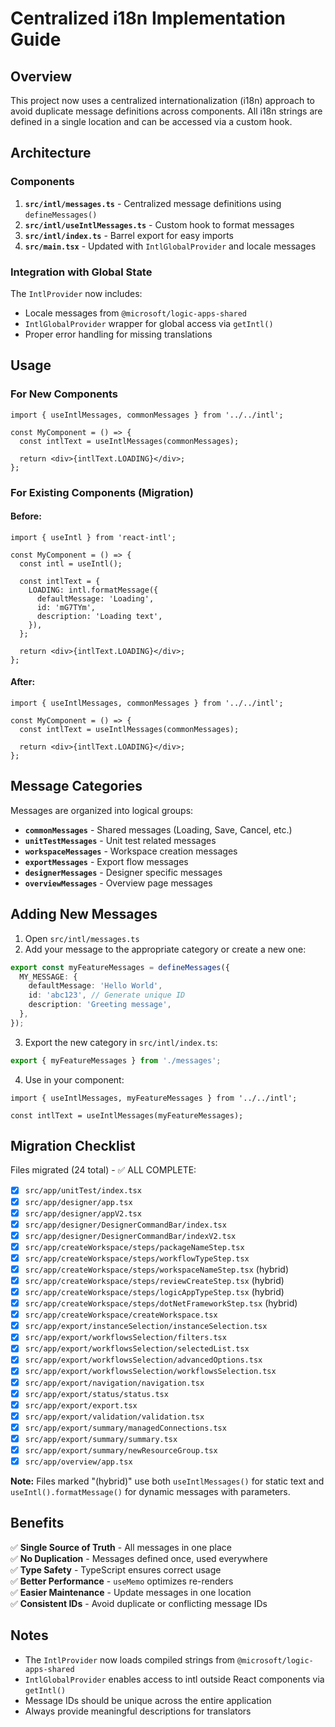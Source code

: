 # Centralized i18n Implementation Guide

## Overview

This project now uses a centralized internationalization (i18n) approach to avoid duplicate message definitions across components. All i18n strings are defined in a single location and can be accessed via a custom hook.

## Architecture

### Components

1. **`src/intl/messages.ts`** - Centralized message definitions using `defineMessages()`
2. **`src/intl/useIntlMessages.ts`** - Custom hook to format messages
3. **`src/intl/index.ts`** - Barrel export for easy imports
4. **`src/main.tsx`** - Updated with `IntlGlobalProvider` and locale messages

### Integration with Global State

The `IntlProvider` now includes:
- Locale messages from `@microsoft/logic-apps-shared`
- `IntlGlobalProvider` wrapper for global access via `getIntl()`
- Proper error handling for missing translations

## Usage

### For New Components

```tsx
import { useIntlMessages, commonMessages } from '../../intl';

const MyComponent = () => {
  const intlText = useIntlMessages(commonMessages);
  
  return <div>{intlText.LOADING}</div>;
};
```

### For Existing Components (Migration)

#### Before:
```tsx
import { useIntl } from 'react-intl';

const MyComponent = () => {
  const intl = useIntl();
  
  const intlText = {
    LOADING: intl.formatMessage({
      defaultMessage: 'Loading',
      id: 'mG7TYm',
      description: 'Loading text',
    }),
  };
  
  return <div>{intlText.LOADING}</div>;
};
```

#### After:
```tsx
import { useIntlMessages, commonMessages } from '../../intl';

const MyComponent = () => {
  const intlText = useIntlMessages(commonMessages);
  
  return <div>{intlText.LOADING}</div>;
};
```

## Message Categories

Messages are organized into logical groups:

- **`commonMessages`** - Shared messages (Loading, Save, Cancel, etc.)
- **`unitTestMessages`** - Unit test related messages
- **`workspaceMessages`** - Workspace creation messages
- **`exportMessages`** - Export flow messages
- **`designerMessages`** - Designer specific messages
- **`overviewMessages`** - Overview page messages

## Adding New Messages

1. Open `src/intl/messages.ts`
2. Add your message to the appropriate category or create a new one:

```typescript
export const myFeatureMessages = defineMessages({
  MY_MESSAGE: {
    defaultMessage: 'Hello World',
    id: 'abc123', // Generate unique ID
    description: 'Greeting message',
  },
});
```

3. Export the new category in `src/intl/index.ts`:

```typescript
export { myFeatureMessages } from './messages';
```

4. Use in your component:

```tsx
import { useIntlMessages, myFeatureMessages } from '../../intl';

const intlText = useIntlMessages(myFeatureMessages);
```

## Migration Checklist

Files migrated (24 total) - ✅ ALL COMPLETE:

- [x] `src/app/unitTest/index.tsx`
- [x] `src/app/designer/app.tsx`
- [x] `src/app/designer/appV2.tsx`
- [x] `src/app/designer/DesignerCommandBar/index.tsx`
- [x] `src/app/designer/DesignerCommandBar/indexV2.tsx`
- [x] `src/app/createWorkspace/steps/packageNameStep.tsx`
- [x] `src/app/createWorkspace/steps/workflowTypeStep.tsx`
- [x] `src/app/createWorkspace/steps/workspaceNameStep.tsx` (hybrid)
- [x] `src/app/createWorkspace/steps/reviewCreateStep.tsx` (hybrid)
- [x] `src/app/createWorkspace/steps/logicAppTypeStep.tsx` (hybrid)
- [x] `src/app/createWorkspace/steps/dotNetFrameworkStep.tsx` (hybrid)
- [x] `src/app/createWorkspace/createWorkspace.tsx`
- [x] `src/app/export/instanceSelection/instanceSelection.tsx`
- [x] `src/app/export/workflowsSelection/filters.tsx`
- [x] `src/app/export/workflowsSelection/selectedList.tsx`
- [x] `src/app/export/workflowsSelection/advancedOptions.tsx`
- [x] `src/app/export/workflowsSelection/workflowsSelection.tsx`
- [x] `src/app/export/navigation/navigation.tsx`
- [x] `src/app/export/status/status.tsx`
- [x] `src/app/export/export.tsx`
- [x] `src/app/export/validation/validation.tsx`
- [x] `src/app/export/summary/managedConnections.tsx`
- [x] `src/app/export/summary/summary.tsx`
- [x] `src/app/export/summary/newResourceGroup.tsx`
- [x] `src/app/overview/app.tsx`

**Note:** Files marked "(hybrid)" use both `useIntlMessages()` for static text and `useIntl().formatMessage()` for dynamic messages with parameters.

## Benefits

✅ **Single Source of Truth** - All messages in one place  
✅ **No Duplication** - Messages defined once, used everywhere  
✅ **Type Safety** - TypeScript ensures correct usage  
✅ **Better Performance** - `useMemo` optimizes re-renders  
✅ **Easier Maintenance** - Update messages in one location  
✅ **Consistent IDs** - Avoid duplicate or conflicting message IDs  

## Notes

- The `IntlProvider` now loads compiled strings from `@microsoft/logic-apps-shared`
- `IntlGlobalProvider` enables access to intl outside React components via `getIntl()`
- Message IDs should be unique across the entire application
- Always provide meaningful descriptions for translators
